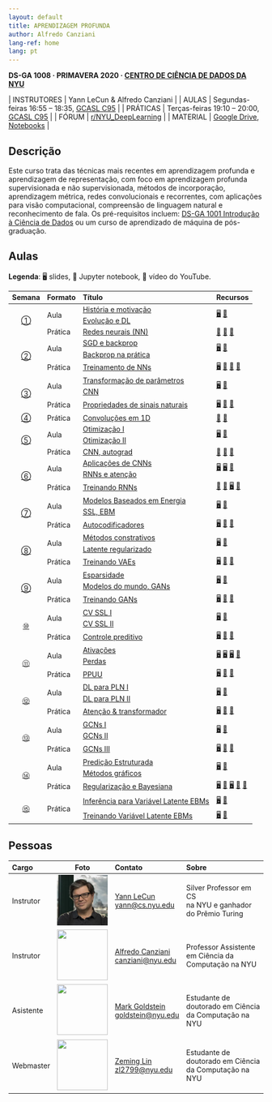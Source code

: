 ```yaml
---
layout: default
title: APRENDIZAGEM PROFUNDA
author: Alfredo Canziani
lang-ref: home
lang: pt
---
```


**DS-GA 1008 · PRIMAVERA 2020 · [CENTRO DE CIÊNCIA DE DADOS DA NYU](http://cds.nyu.edu/)**

| INSTRUTORES | Yann LeCun & Alfredo Canziani |
| AULAS    | Segundas-feiras 16:55 – 18:35, [GCASL C95](http://library.nyu.edu/services/campus-media/classrooms/gcasl-c95/) |
| PRÁTICAS    | Terças-feiras 19:10 – 20:00, [GCASL C95](http://library.nyu.edu/services/campus-media/classrooms/gcasl-c95/) |
| FÓRUM         | [r/NYU_DeepLearning](https://www.reddit.com/r/NYU_DeepLearning/) |
| MATERIAL     | [Google Drive](https://bitly.com/DLSP20), [Notebooks](https://github.com/Atcold/pytorch-Deep-Learning) |


## Descrição

Este curso trata das técnicas mais recentes em aprendizagem profunda e aprendizagem de representação, com foco em aprendizagem profunda supervisionada e não supervisionada, métodos de incorporação, aprendizagem métrica, redes convolucionais e recorrentes, com aplicações para visão computacional, compreensão de linguagem natural e reconhecimento de fala. Os pré-requisitos incluem: [DS-GA 1001 Introdução à Ciência de Dados](https://cds.nyu.edu/academics/ms-curriculum/) ou um curso de aprendizado de máquina de pós-graduação.

## Aulas

**Legenda**: 🖥 slides, 📓 Jupyter notebook, 🎥 vídeo do YouTube.

<table>
<!-- =============================== HEADER ================================ -->
  <thead>
    <tr>
      <th>Semana</th>
      <th align="left">Formato</th>
      <th align="left">Título</th>
      <th align="left">Recursos</th>
    </tr>
  </thead>
  <tbody>
<!-- =============================== SEMANA 1 ================================ -->
    <tr>
      <td rowspan="3" align="center"><a href="{{site.baseurl}}/pt/week01/01">①</a></td>
      <td rowspan="2">Aula</td>
      <td><a href="{{site.baseurl}}/pt/week01/01-1">História e motivação</a></td>
      <td rowspan="2">
        <a href="https://drive.google.com/open?id=1Q7LtZyIS1f3TfeTGll3aDtWygh3GAfCb">🖥️</a>
        <a href="https://www.youtube.com/watch?v=0bMe_vCZo30">🎥</a>
      </td>
    </tr>
    <tr><td><a href="{{site.baseurl}}/pt/week01/01-2">Evolução e DL</a></td></tr>
    <tr>
      <td rowspan="1">Prática</td>
      <td><a href="{{site.baseurl}}/pt/week01/01-3">Redes neurais (NN)</a></td>
      <td>
        <a href="https://github.com/Atcold/pytorch-Deep-Learning/blob/master/01-tensor_tutorial.ipynb">📓</a>
        <a href="https://github.com/Atcold/pytorch-Deep-Learning/blob/master/02-space_stretching.ipynb">📓</a>
        <a href="https://www.youtube.com/watch?v=5_qrxVq1kvc">🎥</a>
      </td>
    </tr>
<!-- =============================== SEMANA 2 ================================ -->
    <tr>
      <td rowspan="3" align="center"><a href="{{site.baseurl}}/pt/week02/02">②</a></td>
      <td rowspan="2">Aula</td>
      <td><a href="{{site.baseurl}}/pt/week02/02-1">SGD e backprop</a></td>
      <td rowspan="2">
        <a href="https://drive.google.com/open?id=1w2jV_BT2hWzfOKBR02x_rB4-dfVUI6SR">🖥️</a>
        <a href="https://www.youtube.com/watch?v=d9vdh3b787Y">🎥</a>
      </td>
    </tr>
    <tr><td><a href="{{site.baseurl}}/pt/week02/02-2">Backprop na prática</a></td></tr>
    <tr>
      <td rowspan="1">Prática</td>
      <td><a href="{{site.baseurl}}/pt/week02/02-3">Treinamento de NNs</a></td>
      <td>
        <a href="https://github.com/Atcold/pytorch-Deep-Learning/blob/master/slides/01%20-%20Spiral%20classification.pdf">🖥</a>
        <a href="https://github.com/Atcold/pytorch-Deep-Learning/blob/master/04-spiral_classification.ipynb">📓</a>
        <a href="https://github.com/Atcold/pytorch-Deep-Learning/blob/master/05-regression.ipynb">📓</a>
        <a href="https://www.youtube.com/watch?v=WAn6lip5oWk">🎥</a>
      </td>
    </tr>
<!-- =============================== SEMANA 3 ================================ -->
    <tr>
      <td rowspan="3" align="center"><a href="{{site.baseurl}}/pt/week03/03">③</a></td>
      <td rowspan="2">Aula</td>
      <td><a href="{{site.baseurl}}/pt/week03/03-1">Transformação de parâmetros</a></td>
      <td rowspan="2">
        <a href="https://drive.google.com/open?id=18UFaOGNKKKO5TYnSxr2b8dryI-PgZQmC">🖥️</a>
        <a href="https://youtu.be/FW5gFiJb-ig">🎥</a>
      </td>
    </tr>
    <tr><td><a href="{{site.baseurl}}/pt/week03/03-2">CNN</a></td></tr>
    <tr>
      <td rowspan="1">Prática</td>
      <td><a href="{{site.baseurl}}/pt/week03/03-3">Propriedades de sinais naturais</a></td>
      <td>
        <a href="https://github.com/Atcold/pytorch-Deep-Learning/blob/master/slides/02%20-%20CNN.pdf">🖥</a>
        <a href="https://github.com/Atcold/pytorch-Deep-Learning/blob/master/06-convnet.ipynb">📓</a>
        <a href="https://youtu.be/kwPWpVverkw">🎥</a>
      </td>
    </tr>
<!-- =============================== SEMANA 4 ================================ -->
    <tr>
      <td rowspan="1" align="center"><a href="{{site.baseurl}}/pt/week04/04">④</a></td>
      <td rowspan="1">Prática</td>
      <td><a href="{{site.baseurl}}/pt/week04/04-1">Convoluções em 1D</a></td>
      <td>
        <a href="https://github.com/Atcold/pytorch-Deep-Learning/blob/master/07-listening_to_kernels.ipynb">📓</a>
        <a href="https://youtu.be/OrBEon3VlQg">🎥</a>
      </td>
    </tr>
<!-- =============================== SEMANA 5 ================================ -->
    <tr>
      <td rowspan="3" align="center"><a href="{{site.baseurl}}/pt/week05/05">⑤</a></td>
      <td rowspan="2">Aula</td>
      <td><a href="{{site.baseurl}}/pt/week05/05-1">Otimização I</a></td>
      <td rowspan="2">
        <a href="https://drive.google.com/open?id=1pwlGN6hDFfEYQqBqcMjWbe4yfBDTxsab">🖥️</a>
        <a href="https://youtu.be/--NZb480zlg">🎥</a>
      </td>
    </tr>
    <tr><td><a href="{{site.baseurl}}/pt/week05/05-2">Otimização II</a></td></tr>
    <tr>
      <td rowspan="1">Prática</td>
      <td><a href="{{site.baseurl}}/pt/week05/05-3">CNN, autograd</a></td>
      <td>
        <a href="https://github.com/Atcold/pytorch-Deep-Learning/blob/master/03-autograd_tutorial.ipynb">📓</a>
        <a href="https://github.com/Atcold/pytorch-Deep-Learning/blob/master/extra/b-custom_grads.ipynb">📓</a>
        <a href="https://youtu.be/eEzCZnOFU1w">🎥</a>
      </td>
    </tr>
<!-- =============================== SEMANA 6 ================================ -->
    <tr>
      <td rowspan="3" align="center"><a href="{{site.baseurl}}/pt/week06/06">⑥</a></td>
      <td rowspan="2">Aula</td>
      <td><a href="{{site.baseurl}}/pt/week06/06-1">Aplicações de CNNs</a></td>
      <td rowspan="2">
        <a href="https://drive.google.com/open?id=1opT7lV0IRYJegtZjuHsKhlsM5L7GpGL1">🖥️</a>
        <a href="https://drive.google.com/open?id=1sdeVBC3nuh5Zkm2sqzdScEicRvLc_v-F">🖥️</a>
        <a href="https://youtu.be/ycbMGyCPzvE">🎥</a>
      </td>
    </tr>
    <tr><td><a href="{{site.baseurl}}/pt/week06/06-2">RNNs e atenção</a></td></tr>
    <tr>
      <td rowspan="1">Prática</td>
      <td><a href="{{site.baseurl}}/pt/week06/06-3">Treinando RNNs</a></td>
      <td>
        <a href="https://github.com/Atcold/pytorch-Deep-Learning/blob/master/08-seq_classification.ipynb">📓</a>
        <a href="https://github.com/Atcold/pytorch-Deep-Learning/blob/master/09-echo_data.ipynb">📓</a>
        <a href="https://github.com/Atcold/pytorch-Deep-Learning/blob/master/slides/04%20-%20RNN.pdf">🖥️</a>
        <a href="https://youtu.be/8cAffg2jaT0">🎥</a>
      </td>
    </tr>
<!-- =============================== SEMANA 7 ================================ -->
    <tr>
      <td rowspan="3" align="center"><a href="{{site.baseurl}}/pt/week07/07">⑦</a></td>
      <td rowspan="2">Aula</td>
      <td><a href="{{site.baseurl}}/pt/week07/07-1">Modelos Baseados em Energia</a></td>
      <td rowspan="2">
        <a href="https://drive.google.com/open?id=1z8Dz1YtkOEJpU-gh5RIjORs3GGqkYJQa">🖥️</a>
        <a href="https://youtu.be/tVwV14YkbYs">🎥</a>
      </td>
    </tr>
    <tr><td><a href="{{site.baseurl}}/pt/week07/07-2">SSL, EBM</a></td></tr>
    <tr>
      <td rowspan="1">Prática</td>
      <td><a href="{{site.baseurl}}/pt/week07/07-3">Autocodificadores</a></td>
      <td>
        <a href="https://github.com/Atcold/pytorch-Deep-Learning/blob/master/slides/05%20-%20Generative%20models.pdf">🖥️</a>
        <a href="https://github.com/Atcold/pytorch-Deep-Learning/blob/master/10-autoencoder.ipynb">📓</a>
        <a href="https://youtu.be/bggWQ14DD9M">🎥</a>
      </td>
    </tr>
<!-- =============================== SEMANA 8 ================================ -->
<tr>
      <td rowspan="3" align="center"><a href="{{site.baseurl}}/pt/week08/08">⑧</a></td>
      <td rowspan="2">Aula</td>
      <td><a href="{{site.baseurl}}/pt/week08/08-1">Métodos constrativos</a></td>
      <td rowspan="2">
        <a href="https://drive.google.com/open?id=1Zo_PyBEO6aNt0GV74kj8MQL7kfHdIHYO">🖥️</a>
        <a href="https://youtu.be/ZaVP2SY23nc">🎥</a>
      </td>
    </tr>
    <tr><td><a href="{{site.baseurl}}/pt/week08/08-2">Latente regularizado</a></td></tr>
    <tr>
      <td rowspan="1">Prática</td>
      <td><a href="{{site.baseurl}}/pt/week08/08-3">Treinando VAEs</a></td>
      <td>
        <a href="https://github.com/Atcold/pytorch-Deep-Learning/blob/master/slides/05%20-%20Generative%20models.pdf">🖥️</a>
        <a href="https://github.com/Atcold/pytorch-Deep-Learning/blob/master/11-VAE.ipynb">📓</a>
        <a href="https://youtu.be/7Rb4s9wNOmc">🎥</a>
      </td>
    </tr>
<!-- =============================== SEMANA 9 ================================ -->
    <tr>
      <td rowspan="3" align="center"><a href="{{site.baseurl}}/pt/week09/09">⑨</a></td>
      <td rowspan="2">Aula</td>
      <td><a href="{{site.baseurl}}/pt/week09/09-1">Esparsidade</a></td>
      <td rowspan="2">
        <a href="https://drive.google.com/open?id=1wJRzhjSqlrSqEpX4Omagb_gdIkQ5f-6K">🖥️</a>
        <a href="https://youtu.be/Pgct8PKV7iw">🎥</a>
      </td>
    </tr>
    <tr><td><a href="{{site.baseurl}}/pt/week09/09-2">Modelos do mundo, GANs</a></td></tr>
    <tr>
      <td rowspan="1">Prática</td>
      <td><a href="{{site.baseurl}}/pt/week09/09-3">Treinando GANs</a></td>
      <td>
        <a href="https://github.com/Atcold/pytorch-Deep-Learning/blob/master/slides/05%20-%20Generative%20models.pdf">🖥️</a>
        <a href="https://github.com/pytorch/examples/tree/master/dcgan">📓</a>
        <a href="https://youtu.be/xYc11zyZ26M">🎥</a>
      </td>
    </tr>
<!-- =============================== SEMANA 10 =============================== -->
    <tr>
      <td rowspan="3" align="center"><a href="{{site.baseurl}}/pt/week10/10">⑩</a></td>
      <td rowspan="2">Aula</td>
      <td><a href="{{site.baseurl}}/pt/week10/10-1">CV SSL I</a></td>
      <td rowspan="2">
        <a href="https://drive.google.com/open?id=16lsnDN2HIBTcRucbVKY5B_U16c0tNQhR">🖥️</a>
        <a href="https://youtu.be/0KeR6i1_56g">🎥</a>
      </td>
    </tr>
    <tr><td><a href="{{site.baseurl}}/pt/week10/10-2">CV SSL II</a></td></tr>
    <tr>
      <td rowspan="1">Prática</td>
      <td><a href="{{site.baseurl}}/pt/week10/10-3">Controle preditivo</a></td>
      <td>
        <a href="https://github.com/Atcold/pytorch-Deep-Learning/blob/master/slides/09%20-%20Controller%20learning.pdf">🖥️</a>
        <a href="https://github.com/Atcold/pytorch-Deep-Learning/blob/master/14-truck_backer-upper.ipynb">📓</a>
        <a href="https://youtu.be/A3klBqEWR-I">🎥</a>
      </td>
    </tr>
<!-- =============================== SEMANA 11 =============================== -->
    <tr>
      <td rowspan="3" align="center"><a href="{{site.baseurl}}/pt/week11/11">⑪</a></td>
      <td rowspan="2">Aula</td>
      <td><a href="{{site.baseurl}}/pt/week11/11-1">Ativações</a></td>
      <td rowspan="2">
        <a href="https://drive.google.com/file/d/1AzFVLG7D4NK6ugh60f0cJQGYF5OL2sUB">🖥️</a>
        <a href="https://drive.google.com/file/d/1rkiZy0vjZqE2w7baVWvxwfAGae0Eh1Wm">🖥️</a>
        <a href="https://drive.google.com/file/d/1tryOlVAFmazLLZusD2-UfReFMkPk5hPk">🖥️</a>
        <a href="https://youtu.be/bj1fh3BvqSU">🎥</a>
      </td>
    </tr>
    <tr><td><a href="{{site.baseurl}}/pt/week11/11-2">Perdas</a></td></tr>
    <tr>
      <td rowspan="1">Prática</td>
      <td><a href="{{site.baseurl}}/pt/week11/11-3">PPUU</a></td>
      <td>
        <a href="http://bit.ly/PPUU-slides">🖥️</a>
        <a href="http://bit.ly/PPUU-code">📓</a>
        <a href="https://youtu.be/VcrCr-KNBHc">🎥</a>
      </td>
    </tr>
<!-- =============================== SEMANA 12 =============================== -->
    <tr>
      <td rowspan="3" align="center"><a href="{{site.baseurl}}/pt/week12/12">⑫</a></td>
      <td rowspan="2">Aula</td>
      <td><a href="{{site.baseurl}}/pt/week12/12-1">DL para PLN I</a></td>
      <td rowspan="2">
        <a href="https://drive.google.com/file/d/149m3wRavTp4DQZ6RJTej8KP8gv4jnkPW/">🖥️</a>
        <a href="https://youtu.be/6D4EWKJgNn0">🎥</a>
      </td>
    </tr>
    <tr><td><a href="{{site.baseurl}}/pt/week12/12-2">DL para PLN II</a></td></tr>
    <tr>
      <td rowspan="1">Prática</td>
      <td><a href="{{site.baseurl}}/pt/week12/12-3">Atenção & transformador</a></td>
      <td>
        <a href="https://github.com/Atcold/pytorch-Deep-Learning/blob/master/slides/10%20-%20Attention%20%26%20transformer.pdf">🖥️</a>
        <a href="https://github.com/Atcold/pytorch-Deep-Learning/blob/master/15-transformer.ipynb">📓</a>
        <a href="https://youtu.be/f01J0Dri-6k">🎥</a>
      </td>
    </tr>
<!-- =============================== SEMANA 13 =============================== -->
    <tr>
      <td rowspan="3" align="center"><a href="{{site.baseurl}}/pt/week13/13">⑬</a></td>
      <td rowspan="2">Aula</td>
      <td><a href="{{site.baseurl}}/pt/week13/13-1">GCNs I</a></td>
      <td rowspan="2">
        <a href="https://drive.google.com/file/d/1oq-nZE2bEiQjqBlmk5_N_rFC8LQY0jQr/">🖥️</a>
        <a href="https://youtu.be/Iiv9R6BjxHM">🎥</a>
      </td>
    </tr>
    <tr><td><a href="{{site.baseurl}}/pt/week13/13-2">GCNs II</a></td></tr>
    <tr>
      <td rowspan="1">Prática</td>
      <td><a href="{{site.baseurl}}/pt/week13/13-3">GCNs III</a></td>
      <td>
        <a href="https://github.com/Atcold/pytorch-Deep-Learning/blob/master/slides/11%20-%20GCN.pdf">🖥️</a>
        <a href="https://github.com/Atcold/pytorch-Deep-Learning/blob/master/16-gated_GCN.ipynb">📓</a>
        <a href="https://youtu.be/2aKXWqkbpWg">🎥</a>
      </td>
    </tr>
<!-- =============================== SEMANA 14 =============================== -->
    <tr>
      <td rowspan="3" align="center"><a href="{{site.baseurl}}/pt/week14/14">⑭</a></td>
      <td rowspan="2">Aula</td>
      <td><a href="{{site.baseurl}}/pt/week14/14-1">Predição Estruturada</a></td>
      <td rowspan="2">
        <a href="https://drive.google.com/file/d/1qBu-2hYWaGYEXeX7kAU8O4S2RZ1hMjsk/">🖥️</a>
        <a href="https://youtu.be/gYayCG6YyO8">🎥</a>
      </td>
    </tr>
    <tr><td><a href="{{site.baseurl}}/pt/week14/14-2">Métodos gráficos</a></td></tr>
    <tr>
      <td rowspan="1">Prática</td>
      <td><a href="{{site.baseurl}}/pt/week14/14-3">Regularização e Bayesiana</a></td>
      <td>
        <a href="https://github.com/Atcold/pytorch-Deep-Learning/blob/master/slides/07%20-%20Regularisation.pdf">🖥️</a>
        <a href="https://github.com/Atcold/pytorch-Deep-Learning/blob/master/12-regularization.ipynb">📓</a>
        <a href="https://github.com/Atcold/pytorch-Deep-Learning/blob/master/slides/08%20-%20Bayesian%20NN.pdf">🖥️</a>
        <a href="https://github.com/Atcold/pytorch-Deep-Learning/blob/master/13-bayesian_nn.ipynb">📓</a>
        <a href="https://youtu.be/DL7iew823c0">🎥</a>
      </td>
    </tr>
<!-- =============================== SEMANA 15 =============================== -->
    <tr>
      <td rowspan="2" align="center"><a href="{{site.baseurl}}/pt/week15/15">⑮</a></td>
      <td rowspan="2">Prática</td>
      <td><a href="{{site.baseurl}}/pt/week15/15-1">Inferência para Variável Latente EBMs</a></td>
      <td rowspan="1">
        <a href="https://github.com/Atcold/pytorch-Deep-Learning/blob/master/slides/12%20-%20EBM.pdf">🖥️</a>
        <a href="https://youtu.be/sbhr2wjU1-I">🎥</a>
      </td>
    </tr>
    <tr>
      <td><a href="{{site.baseurl}}/pt/week15/15-2">Treinando Variável Latente EBMs</a></td>
      <td rowspan="1">
        <a href="https://github.com/Atcold/pytorch-Deep-Learning/blob/master/slides/12%20-%20EBM.pdf">🖥️</a>
        <a href="https://youtu.be/XLSb1Cs1Jao">🎥</a>
      </td>
    </tr>
</tbody>
</table>

## Pessoas

| Cargo | Foto | Contato | Sobre |
|:-----|:-----:|:--------|:------|
|Instrutor|<img src="../images/Yann.png" width="100" height="100">|<a href="https://twitter.com/ylecun">Yann LeCun</a><br>yann@cs.nyu.edu|Silver Professor em CS<br> na NYU e ganhador <br>do Prêmio Turing|
|Instrutor|<img src="https://avatars1.githubusercontent.com/u/2119355" width="100" height="100">|<a href="https://twitter.com/alfcnz">Alfredo Canziani</a><br>canziani@nyu.edu|Professor Assistente em Ciência da Computação na NYU|
|Asistente|<img src="https://pbs.twimg.com/profile_images/1186879808845860864/czRv3g1G_400x400.jpg" width="100" height="100">|<a href="https://twitter.com/marikgoldstein">Mark Goldstein</a><br>goldstein@nyu.edu|Estudante de doutorado em Ciência da Computação na NYU|
|Webmaster|<img src="https://pbs.twimg.com/profile_images/673997980370927616/vMXf545j_400x400.jpg" width="100" height="100">|<a href="https://twitter.com/ebetica">Zeming Lin</a><br>zl2799@nyu.edu|Estudante de doutorado em Ciência da Computação na NYU|

